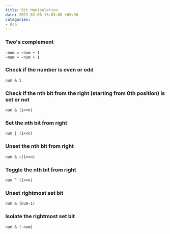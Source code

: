 ```yaml
---
title: Bit Manipulation
date: 2022-02-06 13:03:00 +05:30
categories:
- dsa
---
```


### Two's complement

```
-num = ~num + 1
~num = -num + 1
```

### Check if the number is even or odd

`num & 1`

### Check if the nth bit from the right (starting from 0th position) is set or not

`num & (1<<n)`

### Set the nth bit from right

`num | (1<<n)`

### Unset the nth bit from right

`num & ~(1<<n)`

### Toggle the nth bit from right

`num ^ (1<<n)`

### Unset rightmost set bit

`num & (num-1)`

### Isolate the rightmost set bit

`num & (-num)`

